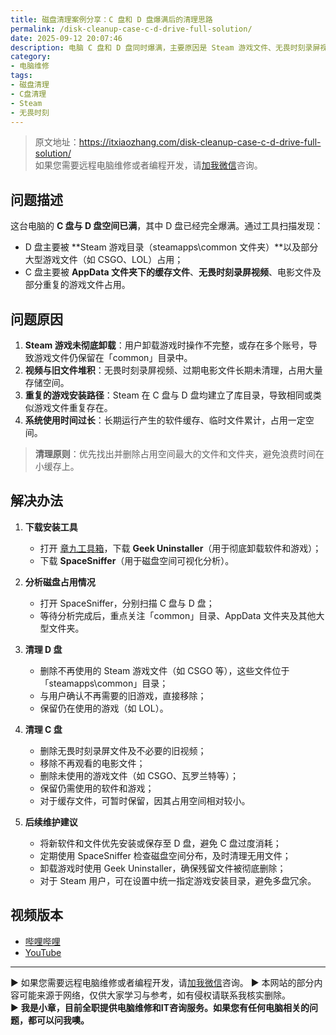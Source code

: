 ```yaml
---
title: 磁盘清理案例分享：C 盘和 D 盘爆满后的清理思路
permalink: /disk-cleanup-case-c-d-drive-full-solution/
date: 2025-09-12 20:07:46
description: 电脑 C 盘和 D 盘同时爆满，主要原因是 Steam 游戏文件、无畏时刻录屏视频及重复文件堆积。本文结合实际案例，总结清理思路和操作步骤。
category:
- 电脑维修
tags:
- 磁盘清理
- C盘清理
- Steam
- 无畏时刻
---
```


> 原文地址：<https://itxiaozhang.com/disk-cleanup-case-c-d-drive-full-solution/>  
> 如果您需要远程电脑维修或者编程开发，请[加我微信](https://itxiaozhang.netlify.app/)咨询。 

## 问题描述

这台电脑的 **C 盘与 D 盘空间已满**，其中 D 盘已经完全爆满。通过工具扫描发现：

* D 盘主要被 **Steam 游戏目录（steamapps\common 文件夹）**以及部分大型游戏文件（如 CSGO、LOL）占用；
* C 盘主要被 **AppData 文件夹下的缓存文件**、**无畏时刻录屏视频**、电影文件及部分重复的游戏文件占用。

## 问题原因

1. **Steam 游戏未彻底卸载**：用户卸载游戏时操作不完整，或存在多个账号，导致游戏文件仍保留在「common」目录中。
2. **视频与旧文件堆积**：无畏时刻录屏视频、过期电影文件长期未清理，占用大量存储空间。
3. **重复的游戏安装路径**：Steam 在 C 盘与 D 盘均建立了库目录，导致相同或类似游戏文件重复存在。
4. **系统使用时间过长**：长期运行产生的软件缓存、临时文件累计，占用一定空间。

> **清理原则**：优先找出并删除占用空间最大的文件和文件夹，避免浪费时间在小缓存上。

## 解决办法

1. **下载安装工具**

   * 打开 [章九工具箱](https://zhang9.com)，下载 **Geek Uninstaller**（用于彻底卸载软件和游戏）；
   * 下载 **SpaceSniffer**（用于磁盘空间可视化分析）。

2. **分析磁盘占用情况**

   * 打开 SpaceSniffer，分别扫描 C 盘与 D 盘；
   * 等待分析完成后，重点关注「common」目录、AppData 文件夹及其他大型文件夹。

3. **清理 D 盘**

   * 删除不再使用的 Steam 游戏文件（如 CSGO 等），这些文件位于「steamapps\common」目录；
   * 与用户确认不再需要的旧游戏，直接移除；
   * 保留仍在使用的游戏（如 LOL）。

4. **清理 C 盘**

   * 删除无畏时刻录屏文件及不必要的旧视频；
   * 移除不再观看的电影文件；
   * 删除未使用的游戏文件（如 CSGO、瓦罗兰特等）；
   * 保留仍需使用的软件和游戏；
   * 对于缓存文件，可暂时保留，因其占用空间相对较小。

5. **后续维护建议**

   * 将新软件和文件优先安装或保存至 D 盘，避免 C 盘过度消耗；
   * 定期使用 SpaceSniffer 检查磁盘空间分布，及时清理无用文件；
   * 卸载游戏时使用 Geek Uninstaller，确保残留文件被彻底删除；
   * 对于 Steam 用户，可在设置中统一指定游戏安装目录，避免多盘冗余。

## 视频版本

* [哔哩哔哩](https://space.bilibili.com/3546607630944387)
* [YouTube](https://www.youtube.com/@itxiaozhang)

---
▶ 如果您需要远程电脑维修或者编程开发，请[加我微信](https://itxiaozhang.netlify.app/)咨询。 
▶ 本网站的部分内容可能来源于网络，仅供大家学习与参考，如有侵权请联系我核实删除。  
▶ **我是小章，目前全职提供电脑维修和IT咨询服务。如果您有任何电脑相关的问题，都可以问我噢。**  

